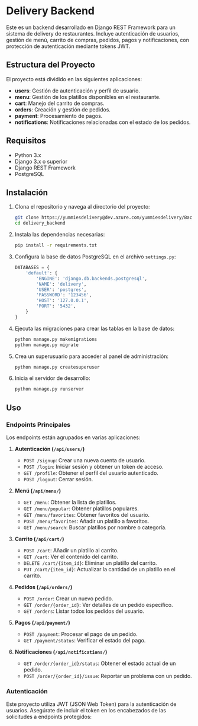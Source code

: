 # Delivery Backend

Este es un backend desarrollado en Django REST Framework para un sistema de delivery de restaurantes. Incluye autenticación de usuarios, gestión de menú, carrito de compras, pedidos, pagos y notificaciones, con protección de autenticación mediante tokens JWT.

## Estructura del Proyecto

El proyecto está dividido en las siguientes aplicaciones:

- **users**: Gestión de autenticación y perfil de usuario.
- **menu**: Gestión de los platillos disponibles en el restaurante.
- **cart**: Manejo del carrito de compras.
- **orders**: Creación y gestión de pedidos.
- **payment**: Procesamiento de pagos.
- **notifications**: Notificaciones relacionadas con el estado de los pedidos.

## Requisitos

- Python 3.x
- Django 3.x o superior
- Django REST Framework
- PostgreSQL

## Instalación

1. Clona el repositorio y navega al directorio del proyecto:

    ```bash
    git clone https://yummiesdelivery@dev.azure.com/yummiesdelivery/Backend/_git/Backend
    cd delivery_backend
    ```

2. Instala las dependencias necesarias:

    ```bash
    pip install -r requirements.txt
    ```

3. Configura la base de datos PostgreSQL en el archivo `settings.py`:

    ```python
    DATABASES = {
        'default': {
            'ENGINE': 'django.db.backends.postgresql',
            'NAME': 'delivery',
            'USER': 'postgres',
            'PASSWORD': '123456',
            'HOST': '127.0.0.1',
            'PORT': '5432',
        }
    }
    ```

4. Ejecuta las migraciones para crear las tablas en la base de datos:

    ```bash
    python manage.py makemigrations
    python manage.py migrate
    ```

5. Crea un superusuario para acceder al panel de administración:

    ```bash
    python manage.py createsuperuser
    ```

6. Inicia el servidor de desarrollo:

    ```bash
    python manage.py runserver
    ```

## Uso

### Endpoints Principales

Los endpoints están agrupados en varias aplicaciones:

1. **Autenticación (`/api/users/`)**
    - `POST /signup`: Crear una nueva cuenta de usuario.
    - `POST /login`: Iniciar sesión y obtener un token de acceso.
    - `GET /profile`: Obtener el perfil del usuario autenticado.
    - `POST /logout`: Cerrar sesión.

2. **Menú (`/api/menu/`)**
    - `GET /menu`: Obtener la lista de platillos.
    - `GET /menu/popular`: Obtener platillos populares.
    - `GET /menu/favorites`: Obtener favoritos del usuario.
    - `POST /menu/favorites`: Añadir un platillo a favoritos.
    - `GET /menu/search`: Buscar platillos por nombre o categoría.

3. **Carrito (`/api/cart/`)**
    - `POST /cart`: Añadir un platillo al carrito.
    - `GET /cart`: Ver el contenido del carrito.
    - `DELETE /cart/{item_id}`: Eliminar un platillo del carrito.
    - `PUT /cart/{item_id}`: Actualizar la cantidad de un platillo en el carrito.

4. **Pedidos (`/api/orders/`)**
    - `POST /order`: Crear un nuevo pedido.
    - `GET /order/{order_id}`: Ver detalles de un pedido específico.
    - `GET /orders`: Listar todos los pedidos del usuario.

5. **Pagos (`/api/payment/`)**
    - `POST /payment`: Procesar el pago de un pedido.
    - `GET /payment/status`: Verificar el estado del pago.

6. **Notificaciones (`/api/notifications/`)**
    - `GET /order/{order_id}/status`: Obtener el estado actual de un pedido.
    - `POST /order/{order_id}/issue`: Reportar un problema con un pedido.

### Autenticación

Este proyecto utiliza JWT (JSON Web Token) para la autenticación de usuarios. Asegúrate de incluir el token en los encabezados de las solicitudes a endpoints protegidos:

